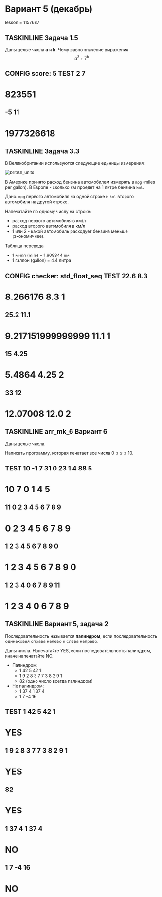 # Вариант 5 (декабрь)

lesson = 1157687

## TASKINLINE Задача 1.5

Даны целые числа **a** и **b**. Чему равно значение выражения 
 $$a^3 + 7^b$$
 
CONFIG
score: 5
TEST
2
7
----
823551
====
-5
11
----
1977326618
====

## TASKINLINE Задача 3.3

В Великобритании используются следующие единицы измерения:

![british_units](https://stepik.org/media/attachments/lesson/1157462/british_units.jpg)

В Америке принято расход бензина автомобилем измерять в `mpg` (miles per gallon). В Европе - сколько км проедет на 1 литре бензина `kml`. 

Дано: `mpg` первого автомобиля на одной строке и `kml` второго автомобиля на другой строке.

Напечатайте по одному числу на строке:

* расход первого автомобиля в км/л
* расход второго автомобиля в км/л
* 1 или 2 - какой автомобиль расходует бензина меньше (экономичнее).

Таблица перевода

* 1 миля (mile) = 1.609344 км
* 1 галлон (gallon) = 4.4 литра

CONFIG
checker: std_float_seq
TEST
22.6
8.3
----
8.266176
8.3
1
====
25.2
11.1
----
9.217151999999999
11.1
1
====
15
4.25
----
5.4864
4.25
2
====
33
12
----
12.07008
12.0
2
====

## TASKINLINE arr_mk_6 Вариант 6

Даны целые числа.

Написать программу, которая печатает все числа $0 \le x \le 10$.

TEST
10 -1 7 31 0 23 1 4 88 5
----
10 7 0 1 4 5
====
11 0 2 3 4 5 6 7 8 9
----
0 2 3 4 5 6 7 8 9
====
1 2 3 4 5 6 7 8 9 0
----
1 2 3 4 5 6 7 8 9 0
====
1 2 3 4 0 6 7 8 9 11
----
1 2 3 4 0 6 7 8 9
====

## TASKINLINE Вариант 5, задача 2

Последовательность называется **палиндром**, если последовательность одинаковая справа налево и слева направо.

Даны числа. Напечатайте YES, если последовательность палиндром, иначе напечатайте NO.


* Палиндром:
    * 1 42 5 42 1
    * 1 9 2 8 3 7 7 3 8 2 9 1
    * 82 (одно число всегда палиндром)
* Не палиндром:
    * 1 37 4 1 37 4 
    * 1 7 -4 16

TEST
1 42 5 42 1
----
YES
====
1 9 2 8 3 7 7 3 8 2 9 1
----
YES
====
82
----
YES
====
1 37 4 1 37 4 
----
NO
====
1 7 -4 16
----
NO
====

